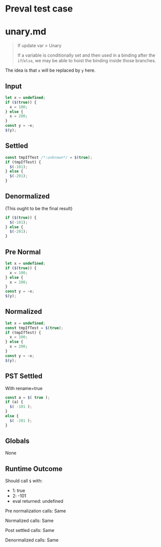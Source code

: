 # Preval test case

# unary.md

> If update var > Unary
>
> If a variable is conditionally set and then used in a binding after the `if`/`else`, we may be able to hoist the binding inside those branches.

The idea is that `x` will be replaced by `y` here.

## Input

`````js filename=intro
let x = undefined;
if ($(true)) {
  x = 100;
} else {
  x = 200;
}
const y = ~x;
$(y);
`````

## Settled


`````js filename=intro
const tmpIfTest /*:unknown*/ = $(true);
if (tmpIfTest) {
  $(-101);
} else {
  $(-201);
}
`````

## Denormalized
(This ought to be the final result)

`````js filename=intro
if ($(true)) {
  $(-101);
} else {
  $(-201);
}
`````

## Pre Normal


`````js filename=intro
let x = undefined;
if ($(true)) {
  x = 100;
} else {
  x = 200;
}
const y = ~x;
$(y);
`````

## Normalized


`````js filename=intro
let x = undefined;
const tmpIfTest = $(true);
if (tmpIfTest) {
  x = 100;
} else {
  x = 200;
}
const y = ~x;
$(y);
`````

## PST Settled
With rename=true

`````js filename=intro
const a = $( true );
if (a) {
  $( -101 );
}
else {
  $( -201 );
}
`````

## Globals

None

## Runtime Outcome

Should call `$` with:
 - 1: true
 - 2: -101
 - eval returned: undefined

Pre normalization calls: Same

Normalized calls: Same

Post settled calls: Same

Denormalized calls: Same
